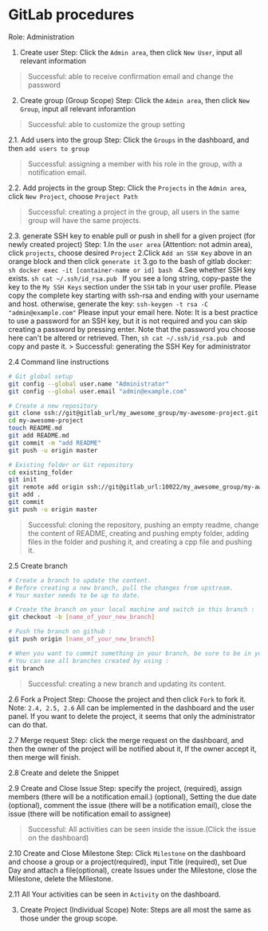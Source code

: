 # GitLab procedures

Role: Administration

1. Create user Step: Click the `Admin area`, then click `New User`, input all relevant information
> Successful: able to receive confirmation email and change the password

2. Create group (Group Scope) Step: Click the `Admin area`, then click `New Group`, input all relevant inforamtion
> Successful: able to customize the group setting

  2.1. Add users into the group
  Step: Click the `Groups` in the dashboard, and then `add users to group`
  > Successful: assigning a member with his role in the group, with a notification email.

  2.2. Add projects in the group
  Step: Click the `Projects` in the `Admin area`, click `New Project`, choose `Project Path`
  > Successful: creating a project in the group, all users in the same group will have the same projects.

  2.3. generate SSH key to enable pull or push in shell for a given project (for newly created project)
  Step:
    1.In the `user area` (Attention: not admin area), click `projects`, choose desired `Project`
    2.Click `Add an SSH Key` above in an orange block and then click `generate it`
    3.go to the bash of gitlab docker:
    ```sh
    docker exec -it [container-name or id] bash
    ```
    4.See whether SSH key exists.
    ```sh
    cat ~/.ssh/id_rsa.pub
    ```
    If you see a long string, copy-paste the key to the `My SSH Keys` section under the `SSH` tab in your user profile. Please copy the complete key starting with ssh-rsa and ending with your username and host. otherwise, generate the key:
    ```
    ssh-keygen -t rsa -C "admin@example.com"
    ```
    Please input your email here.
    Note: It is a best practice to use a password for an SSH key, but it is not required and you can skip creating a password by pressing enter. Note that the password you choose here can't be altered or retrieved.
    Then,
    ```sh
    cat ~/.ssh/id_rsa.pub
    ```
    and copy and paste it.
    > Successful: generating the SSH Key for administrator

  2.4 Command line instructions

  ```sh
  # Git global setup
  git config --global user.name "Administrator"
  git config --global user.email "admin@example.com"

  # Create a new repository
  git clone ssh://git@gitlab_url/my_awesome_group/my-awesome-project.git
  cd my-awesome-project
  touch README.md
  git add README.md
  git commit -m "add README"
  git push -u origin master

  # Existing folder or Git repository
  cd existing_folder
  git init
  git remote add origin ssh://git@gitlab_url:10022/my_awesome_group/my-awesome-project.git
  git add .
  git commit
  git push -u origin master
  ```
  > Successful: cloning the repository, pushing an empty readme, change the content of README, creating and pushing empty folder, adding files in the folder and pushing it, and creating a cpp file and pushing it.

  2.5 Create branch

  ```sh
  # Create a branch to update the content.
  # Before creating a new branch, pull the changes from upstream.
  # Your master needs to be up to date.

  # Create the branch on your local machine and switch in this branch :
  git checkout -b [name_of_your_new_branch]

  # Push the branch on github :
  git push origin [name_of_your_new_branch]

  # When you want to commit something in your branch, be sure to be in your branch.
  # You can see all branches created by using :
  git branch
  ```
  > Successful: creating a new branch and updating its content.

  2.6 Fork a Project
  Step: Choose the project and then click `Fork` to fork it.
  Note: `2.4, 2.5, 2.6` All can be implemented in the dashboard and the user panel.
  If you want to delete the project, it seems that only the administrator can do that.

  2.7 Merge request
  Step: click the merge request on the dashboard, and then the owner of the project will be notified about it, If the owner accept it, then merge will finish.

  2.8 Create and delete the Snippet

  2.9 Create and Close Issue
  Step: specify the project, (required), assign members (there will be a notification email.) (optional), Setting the due date (optional), comment the issue (there will be a notification email), close the issue (there will be notification email to assignee)
  > Successful: All activities can be seen inside the issue.(Click the issue on the dashboard)

  2.10 Create and Close Milestone
  Step: Click `Milestone` on the dashboard and choose a group or a project(required), input Title (required), set Due Day and attach a file(optional), create Issues under the Milestone, close the Milestone, delete the Milestone.

   2.11 All Your activities can be seen in `Activity` on the dashboard.

3. Create Project (Individual Scope) Note: Steps are all most the same as those under the group scope.
